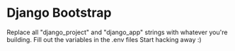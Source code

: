# Django Bootstrap
Replace all "django_project" and "django_app" strings with whatever you're building.
Fill out the variables in the .env files
Start hacking away :)